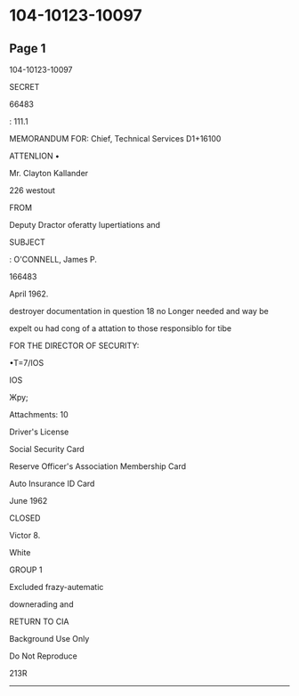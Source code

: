 # 104-10123-10097

## Page 1

104-10123-10097

SECRET

66483

: 111.1

MEMORANDUM FOR: Chief, Technical Services D1+16100

ATTENLION •

Mr. Clayton Kallander

226 westout

FROM

Deputy Dractor oferatty lupertiations and

SUBJECT

: O'CONNELL, James P.

166483

April 1962.

destroyer documentation in question 18 no Longer needed and way be

expelt ou had cong of a attation to those responsiblo for tibe

FOR THE DIRECTOR OF SECURITY:

•T=7/IOS

IOS

Жру;

Attachments: 10

Driver's License

Social Security Card

Reserve Officer's Association Membership Card

Auto Insurance ID Card

June 1962

CLOSED

Victor 8.

White

GROUP 1

Excluded frazy-autematic

downerading and

RETURN TO CIA

Background Use Only

Do Not Reproduce

213R

---

